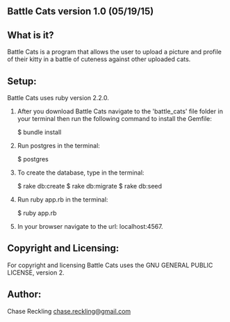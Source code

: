 Battle Cats version 1.0 (05/19/15)
-----------

What is it?
-----------

Battle Cats is a program that allows the user to upload a picture and profile of their kitty in a battle of cuteness against other uploaded cats.

Setup:
------

Battle Cats uses ruby version 2.2.0.

1. After you download Battle Cats navigate to the 'battle_cats' file folder in your terminal then run the following command to install the Gemfile:

   $ bundle install

2. Run postgres in the terminal:

   $ postgres

3. To create the database, type in the terminal:

   $ rake db:create 
   $ rake db:migrate
   $ rake db:seed

4. Run ruby app.rb in the terminal:

   $ ruby app.rb

5. In your browser navigate to the url: localhost:4567.

Copyright and Licensing:
------------------------

For copyright and licensing Battle Cats uses the GNU GENERAL PUBLIC LICENSE, version 2.

Author:
-------

Chase Reckling chase.reckling@gmail.com
